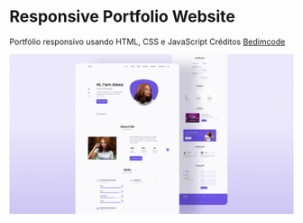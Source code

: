 # Responsive Portfolio Website

Portfólio responsivo usando HTML, CSS e JavaScript
Créditos [Bedimcode](https://www.youtube.com/c/Bedimcode)

![Resume cv](/preview.png)
